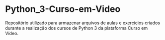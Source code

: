 # Python_3-Curso-em-Video
Repositório utilizado para armazenar arquivos de aulas e exercícios criados durante a realização dos cursos de Python 3 da plataforma Curso em Vídeo.
